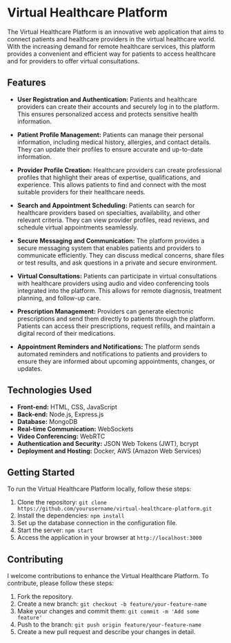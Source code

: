 # Virtual Healthcare Platform

The Virtual Healthcare Platform is an innovative web application that aims to connect patients and healthcare providers in the virtual healthcare world. With the increasing demand for remote healthcare services, this platform provides a convenient and efficient way for patients to access healthcare and for providers to offer virtual consultations.

## Features

- **User Registration and Authentication:** Patients and healthcare providers can create their accounts and securely log in to the platform. This ensures personalized access and protects sensitive health information.

- **Patient Profile Management:** Patients can manage their personal information, including medical history, allergies, and contact details. They can update their profiles to ensure accurate and up-to-date information.

- **Provider Profile Creation:** Healthcare providers can create professional profiles that highlight their areas of expertise, qualifications, and experience. This allows patients to find and connect with the most suitable providers for their healthcare needs.

- **Search and Appointment Scheduling:** Patients can search for healthcare providers based on specialties, availability, and other relevant criteria. They can view provider profiles, read reviews, and schedule virtual appointments seamlessly.

- **Secure Messaging and Communication:** The platform provides a secure messaging system that enables patients and providers to communicate efficiently. They can discuss medical concerns, share files or test results, and ask questions in a private and secure environment.

- **Virtual Consultations:** Patients can participate in virtual consultations with healthcare providers using audio and video conferencing tools integrated into the platform. This allows for remote diagnosis, treatment planning, and follow-up care.

- **Prescription Management:** Providers can generate electronic prescriptions and send them directly to patients through the platform. Patients can access their prescriptions, request refills, and maintain a digital record of their medications.

- **Appointment Reminders and Notifications:** The platform sends automated reminders and notifications to patients and providers to ensure they are informed about upcoming appointments, changes, or updates.

## Technologies Used

- **Front-end:** HTML, CSS, JavaScript
- **Back-end:** Node.js, Express.js
- **Database:** MongoDB
- **Real-time Communication:** WebSockets
- **Video Conferencing:** WebRTC
- **Authentication and Security:** JSON Web Tokens (JWT), bcrypt
- **Deployment and Hosting:** Docker, AWS (Amazon Web Services)

## Getting Started

To run the Virtual Healthcare Platform locally, follow these steps:

1. Clone the repository: `git clone https://github.com/yourusername/virtual-healthcare-platform.git`
2. Install the dependencies: `npm install`
3. Set up the database connection in the configuration file.
4. Start the server: `npm start`
5. Access the application in your browser at `http://localhost:3000`

## Contributing

I  welcome contributions to enhance the Virtual Healthcare Platform. To contribute, please follow these steps:

1. Fork the repository.
2. Create a new branch: `git checkout -b feature/your-feature-name`
3. Make your changes and commit them: `git commit -m 'Add some feature'`
4. Push to the branch: `git push origin feature/your-feature-name`
5. Create a new pull request and describe your changes in detail.

